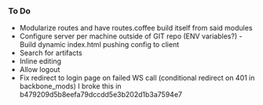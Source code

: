 ### To Do

- Modularize routes and have routes.coffee build itself from said modules
- Configure server per machine outside of GIT repo (ENV variables?) - Build dynamic index.html pushing config to client
- Search for artifacts
- Inline editing
- Allow logout
- Fix redirect to login page on failed WS call (conditional redirect on 401 in backbone_mods) I broke this in b479209d5b8eefa79dccdd5e3b202d1b3a7594e7